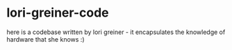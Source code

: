 # lori-greiner-code
here is a codebase written by lori greiner - it encapsulates the knowledge of hardware that she knows :)
